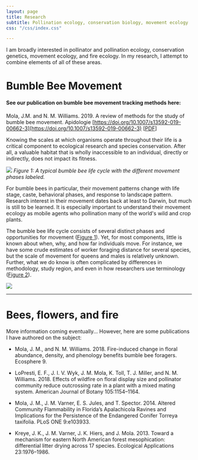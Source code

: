 ```yaml
---
layout: page
title: Research
subtitle: Pollination ecology, conservation biology, movement ecology
css: "/css/index.css"

---
```


I am broadly interested in pollinator and pollination ecology, conservation genetics, movement ecology, and fire ecology. In my research, I attempt to combine elements of all of these areas. 





# Bumble Bee Movement

#### See our publication on bumble bee movement tracking methods here:
Mola, J.M. and N. M. Williams. 2019. A review of methods for the study of bumble bee movement. Apidologie [https://doi.org/10.1007/s13592-019-00662-3](https://doi.org/10.1007/s13592-019-00662-3) [[PDF](/pubs/Mola_Williams_Apidologie_2019.pdf)]

Knowing the scales at which organisms operate throughout their life is a critical component to ecological research and species conservation. After all, a valuable habitat that is wholly inaccessible to an individual, directly or indirectly, does not impact its fitness. 

<a id="figure1"></a>
![](../img/figs/lifecycle.png)
*Figure 1: A typical bumble bee life cycle with the different movement phases labeled.*

For bumble bees in particular, their movement patterns change with life stage, caste, behavioral phases, and response to landscape pattern. Research interest in their movement dates back at least to Darwin, but much is still to be learned. It is especially important to understand their movement ecology as mobile agents who pollination many of the world's wild and crop plants. 

The bumble bee life cycle consists of several distinct phases and opportunities for movement  ([Figure 1](#figure1)). Yet, for most components, little is known about when, why, and how far individuals move. For instance, we have some crude estimates of worker foraging distance for several species, but the scale of movement for queens and males is relatively unknown. Further, what we do know is often complicated by differences in methodology, study region, and even in how researchers use terminology ([Figure 2](#figure2)). 

<a id="figure2"></a>
![](../img/figs/studycomp.png)

***

# Bees, flowers, and fire

More information coming eventually... However, here are some publications I have authored on the subject:

+ Mola, J. M., and N. M. Williams. 2018. Fire-induced change in floral abundance, density, and phenology benefits bumble bee foragers. Ecosphere 9.

+ LoPresti, E. F., J. I. V. Wyk, J. M. Mola, K. Toll, T. J. Miller, and N. M. Williams. 2018. Effects of wildfire on floral display size and pollinator community reduce outcrossing rate in a plant with a mixed mating system. American Journal of Botany 105:1154–1164.

+ Mola, J. M., J. M. Varner, E. S. Jules, and T. Spector. 2014. Altered Community Flammability in Florida’s Apalachicola Ravines and Implications for the Persistence of the Endangered Conifer Torreya taxifolia. PLoS ONE 9:e103933.

+ Kreye, J. K., J. M. Varner, J. K. Hiers, and J. Mola. 2013. Toward a mechanism for eastern North American forest mesophication: differential litter drying across 17 species. Ecological Applications 23:1976–1986.





